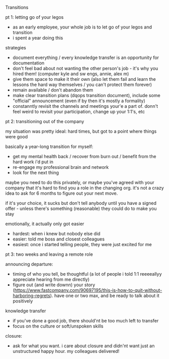 Transitions

pt 1: letting go of your legos
- as an early employee, your whole job is to let go of your legos and transition
- i spent a year doing this

strategies
- document everything / every knowledge transfer is an opportunity for documentation
- don't feel bad about not wanting the other person's job - it's why you hired them! (computer kyle and sw engs, annie, alex m)
- give them space to make it their own (also let them fail and learn the lessons the hard way themselves / you can't protect them forever)
- remain available / don't abandon them
- make clear transition plans (dqops transition document), include some "official" announcement (even if by then it's mostly a formality)
- constanntly revisit the channels and meetings your'e a part of. donn't feel weird to revisit your participation, change up your 1:1's, etc

pt 2: transitioning out of the company

my situation was pretty ideal: hard times, but got to a point where things were good

basically a year-long transition for myself:
- get my mental health back / recover from burn out / benefit from the hard work i'd put in
- re-engage my professional brain and network
- look for the next thing

maybe you need to do this privately, or maybe you've agreed with your company that it's hard to find you a role in the changing org. it's not a crazy idea to ask for 6 months to figure out your next move.

if it's your choice, it sucks but don't tell anybody until you have a signed offer - unless there's something (reasonable) they could do to make you stay

emotionally, it actually only got easier
- hardest: when i knew but nobody else did
- easier: told me boss and closest colleagues
- easiest: once i started telling people, they were just excited for me

pt 3: two weeks and leaving a remote role

announcing departure:
- timing of who you tell, be thoughtful (a lot of people i told 1:1 reeeeallyy appreciate hearing from me directly)
- figure out (and write downn) your story (https://www.fastcompany.com/90697195/this-is-how-to-quit-without-harboring-regrets). have one or two max, and be ready to talk about it positively

knowledge transfer
- if you've done a good job, there should'nt be too much left to transfer
- focus on the culture or soft/unspoken skills

closure:
- ask for what you want. i care about closure and didn'nt want just an unstructured happy hour. my colleagues delivered!

